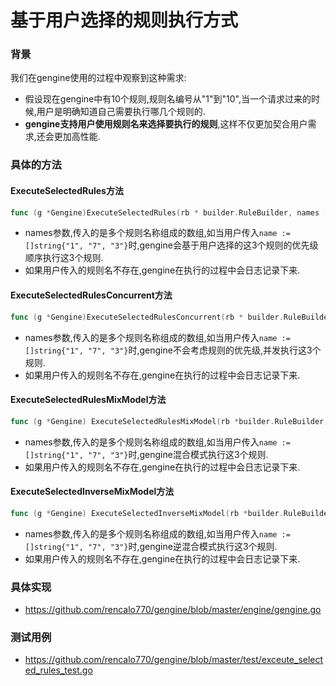 # 基于用户选择的规则执行方式
### 背景
我们在gengine使用的过程中观察到这种需求:<br/>
- 假设现在gengine中有10个规则,规则名编号从"1"到"10",当一个请求过来的时候,用户是明确知道自己需要执行哪几个规则的.
- **gengine支持用户使用规则名来选择要执行的规则**,这样不仅更加契合用户需求,还会更加高性能.


### 具体的方法

#### ExecuteSelectedRules方法
```go
func (g *Gengine)ExecuteSelectedRules(rb * builder.RuleBuilder, names []string)
```
- names参数,传入的是多个规则名称组成的数组,如当用户传入```name :=[]string{"1", "7", "3"}```时,gengine会基于用户选择的这3个规则的优先级顺序执行这3个规则.  
- 如果用户传入的规则名不存在,gengine在执行的过程中会日志记录下来.

#### ExecuteSelectedRulesConcurrent方法
```go
func (g *Gengine)ExecuteSelectedRulesConcurrent(rb * builder.RuleBuilder, names []string) 
```
- names参数,传入的是多个规则名称组成的数组,如当用户传入```name :=[]string{"1", "7", "3"}```时,gengine不会考虑规则的优先级,并发执行这3个规则.  
- 如果用户传入的规则名不存在,gengine在执行的过程中会日志记录下来.

####  ExecuteSelectedRulesMixModel方法
```go
func (g *Gengine) ExecuteSelectedRulesMixModel(rb *builder.RuleBuilder, names []string) error 
```
- names参数,传入的是多个规则名称组成的数组,如当用户传入```name :=[]string{"1", "7", "3"}```时,gengine混合模式执行这3个规则.  
- 如果用户传入的规则名不存在,gengine在执行的过程中会日志记录下来.

#### ExecuteSelectedInverseMixModel方法
```go
func (g *Gengine) ExecuteSelectedInverseMixModel(rb *builder.RuleBuilder, names []string) error {
```
- names参数,传入的是多个规则名称组成的数组,如当用户传入```name :=[]string{"1", "7", "3"}```时,gengine逆混合模式执行这3个规则.  
- 如果用户传入的规则名不存在,gengine在执行的过程中会日志记录下来.


### 具体实现
- https://github.com/rencalo770/gengine/blob/master/engine/gengine.go

### 测试用例
- https://github.com/rencalo770/gengine/blob/master/test/exceute_selected_rules_test.go
